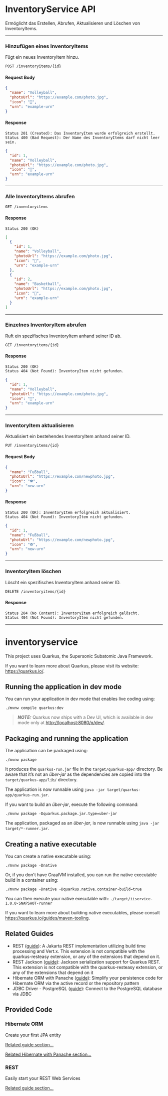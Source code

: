 # InventoryService API

Ermöglicht das Erstellen, Abrufen, Aktualisieren und Löschen von InventoryItems.

---

### Hinzufügen eines InventoryItems

Fügt ein neues InventoryItem hinzu.

```http
POST /inventoryitems/{id}
```

#### Request Body

```json
{
  "name": "Volleyball",
  "photoUrl": "https://example.com/photo.jpg",
  "icon": "🏐",
  "urn": "example-urn"
}
```

#### Response

    Status 201 (Created): Das InventoryItem wurde erfolgreich erstellt.
    Status 400 (Bad Request): Der Name des InventoryItems darf nicht leer sein.

```json
{
  "id": 1,
  "name": "Volleyball",
  "photoUrl": "https://example.com/photo.jpg",
  "icon": "🏐",
  "urn": "example-urn"
}
```

---

### Alle InventoryItems abrufen

```http
GET /inventoryitems
```

#### Response

    Status 200 (OK)

```json
[
  {
    "id": 1,
    "name": "Volleyball",
    "photoUrl": "https://example.com/photo.jpg",
    "icon": "🏐",
    "urn": "example-urn"
  },
  {
    "id": 2,
    "name": "Basketball",
    "photoUrl": "https://example.com/photo.jpg",
    "icon": "🏀",
    "urn": "example-urn"
  }
]
```

---

### Einzelnes InventoryItem abrufen

Ruft ein spezifisches InventoryItem anhand seiner ID ab.

```http
GET /inventoryitems/{id}
```

#### Response

    Status 200 (OK)
    Status 404 (Not Found): InventoryItem nicht gefunden.

```json
{
  "id": 1,
  "name": "Volleyball",
  "photoUrl": "https://example.com/photo.jpg",
  "icon": "🏐",
  "urn": "example-urn"
}
```

---

### InventoryItem aktualisieren

Aktualisiert ein bestehendes InventoryItem anhand seiner ID.

```http
PUT /inventoryitems/{id}
```

#### Request Body

```json
{
  "name": "Fußball",
  "photoUrl": "https://example.com/newphoto.jpg",
  "icon": "⚽️",
  "urn": "new-urn"
}
```

#### Response

    Status 200 (OK): InventoryItem erfolgreich aktualisiert.
    Status 404 (Not Found): InventoryItem nicht gefunden.

```json
{
  "id": 1,
  "name": "Fußball",
  "photoUrl": "https://example.com/newphoto.jpg",
  "icon": "⚽️",
  "urn": "new-urn"
}
```

---

### InventoryItem löschen

Löscht ein spezifisches InventoryItem anhand seiner ID.

```http
DELETE /inventoryitems/{id}
```

#### Response

    Status 204 (No Content): InventoryItem erfolgreich gelöscht.
    Status 404 (Not Found): InventoryItem nicht gefunden.

---

# inventoryservice

This project uses Quarkus, the Supersonic Subatomic Java Framework.

If you want to learn more about Quarkus, please visit its website: <https://quarkus.io/>.

## Running the application in dev mode

You can run your application in dev mode that enables live coding using:

```shell script
./mvnw compile quarkus:dev
```

> **_NOTE:_**  Quarkus now ships with a Dev UI, which is available in dev mode only at <http://localhost:8080/q/dev/>.

## Packaging and running the application

The application can be packaged using:

```shell script
./mvnw package
```

It produces the `quarkus-run.jar` file in the `target/quarkus-app/` directory.
Be aware that it’s not an _über-jar_ as the dependencies are copied into the `target/quarkus-app/lib/` directory.

The application is now runnable using `java -jar target/quarkus-app/quarkus-run.jar`.

If you want to build an _über-jar_, execute the following command:

```shell script
./mvnw package -Dquarkus.package.jar.type=uber-jar
```

The application, packaged as an _über-jar_, is now runnable using `java -jar target/*-runner.jar`.

## Creating a native executable

You can create a native executable using:

```shell script
./mvnw package -Dnative
```

Or, if you don't have GraalVM installed, you can run the native executable build in a container using:

```shell script
./mvnw package -Dnative -Dquarkus.native.container-build=true
```

You can then execute your native executable with: `./target/iiservice-1.0.0-SNAPSHOT-runner`

If you want to learn more about building native executables, please consult <https://quarkus.io/guides/maven-tooling>.

## Related Guides

- REST ([guide](https://quarkus.io/guides/rest)): A Jakarta REST implementation utilizing build time processing and Vert.x. This extension is not compatible with the quarkus-resteasy extension, or any of the extensions that depend on it.
- REST Jackson ([guide](https://quarkus.io/guides/rest#json-serialisation)): Jackson serialization support for Quarkus REST. This extension is not compatible with the quarkus-resteasy extension, or any of the extensions that depend on it
- Hibernate ORM with Panache ([guide](https://quarkus.io/guides/hibernate-orm-panache)): Simplify your persistence code for Hibernate ORM via the active record or the repository pattern
- JDBC Driver - PostgreSQL ([guide](https://quarkus.io/guides/datasource)): Connect to the PostgreSQL database via JDBC

## Provided Code

### Hibernate ORM

Create your first JPA entity

[Related guide section...](https://quarkus.io/guides/hibernate-orm)

[Related Hibernate with Panache section...](https://quarkus.io/guides/hibernate-orm-panache)


### REST

Easily start your REST Web Services

[Related guide section...](https://quarkus.io/guides/getting-started-reactive#reactive-jax-rs-resources)
